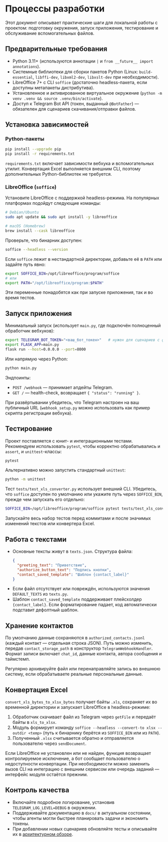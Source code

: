 # Процессы разработки

Этот документ описывает практические шаги для локальной работы с проектом: подготовку окружения, запуск приложения, тестирование и обслуживание вспомогательных файлов.

## Предварительные требования

- Python 3.11+ (используются аннотации `|` и `from __future__ import annotations`).
- Системные библиотеки для сборки пакетов Python (Linux: `build-essential`, `libffi-dev`, `libxml2-dev`, `libxslt-dev` при необходимости).
- LibreOffice 7+ с CLI `soffice` (достаточно headless-пакета, если доступны метапакеты дистрибутива).
- Установленное и активированное виртуальное окружение (`python -m venv .venv && source .venv/bin/activate`).
- Доступ к Telegram Bot API (токен, выданный `@BotFather`) — обязателен для сценариев скачивания/отправки файлов.

## Установка зависимостей

### Python-пакеты

```bash
pip install --upgrade pip
pip install -r requirements.txt
```

`requirements.txt` включает зависимости вебхука и вспомогательных утилит. Конвертация Excel выполняется внешним CLI, поэтому дополнительных Python-библиотек не требуется.

### LibreOffice (`soffice`)

Установите LibreOffice с поддержкой headless-режима. На популярных платформах подойдут следующие команды:

```bash
# Debian/Ubuntu
sudo apt update && sudo apt install -y libreoffice

# macOS (Homebrew)
brew install --cask libreoffice
```

Проверьте, что бинарник доступен:

```bash
soffice --headless --version
```

Если `soffice` лежит в нестандартной директории, добавьте её в `PATH` или задайте путь явно:

```bash
export SOFFICE_BIN=/opt/libreoffice/program/soffice
# или
export PATH="/opt/libreoffice/program:$PATH"
```

Эти переменные понадобятся как при запуске приложения, так и во время тестов.

## Запуск приложения

Минимальный запуск (использует `main.py`, где подключён полноценный обработчик вебхуков):

```bash
export TELEGRAM_BOT_TOKEN="<ваш_бот_токен>"   # нужен для сценариев с файлами
export FLASK_APP=main.py
flask run --host=0.0.0.0 --port=8000
```

Или напрямую через Python:

```bash
python main.py
```

Эндпоинты:

- `POST /webhook` — принимает апдейты Telegram.
- `GET /` — health-check, возвращает `{ "status": "running" }`.

При развёртывании убедитесь, что Telegram настроен на ваш публичный URL (`webhook_setup.py` можно использовать как пример скрипта регистрации вебхука).

## Тестирование

Проект поставляется с юнит- и интеграционными тестами. Рекомендуем использовать `pytest`, чтобы корректно обрабатывались и `assert`, и `unittest`-классы:

```bash
pytest
```

Альтернативно можно запустить стандартный `unittest`:

```bash
python -m unittest
```

Тест `tests/test_xls_converter.py` использует внешний CLI. Убедитесь, что `soffice` доступен по умолчанию или укажите путь через `SOFFICE_BIN`, прежде чем запускать его отдельно:

```bash
SOFFICE_BIN=/opt/libreoffice/program/soffice pytest tests/test_xls_converter.py
```

Запускайте весь набор тестов перед коммитами и после значимых изменений текстов или конвертера Excel.

## Работа с текстами

- Основные тексты живут в `texts.json`. Структура файла:
  ```json
  {
    "greeting_text": "Приветствие",
    "authorize_button_text": "Подпись кнопки",
    "contact_saved_template": "Шаблон {contact_label}"
  }
  ```
- Если файл отсутствует или повреждён, используются значения `DEFAULT_TEXTS` из `texts.py`.
- Шаблон `contact_saved_template` поддерживает плейсхолдер `{contact_label}`. Если форматирование падает, код автоматически подставит дефолтный шаблон.

## Хранение контактов

По умолчанию данные сохраняются в `authorized_contacts.jsonl` (каждый контакт — отдельная строка JSON). Путь можно изменить, передав `contact_storage_path` в конструктор `TelegramWebhookHandler`. Формат записи включает `chat_id`, данные контакта, автора сообщения и таймстемп.

Регулярно архивируйте файл или перенаправляйте запись во внешнюю систему, если обрабатываете реальные персональные данные.

## Конвертация Excel

`convert_xls_bytes_to_xlsx_bytes` получает байты `.xls`, сохраняет их во временной директории и запускает LibreOffice в headless-режиме:

1. Обработчик скачивает файл из Telegram через `getFile` и передаёт байты в `xls_to_xlsx`.
2. Модуль формирует команду `soffice --headless --convert-to xlsx --outdir <temp>` (путь к бинарнику берётся из `SOFFICE_BIN` или из `PATH`).
3. Полученный `.xlsx` считывается обратно и отправляется пользователю через `sendDocument`.

Если LibreOffice не установлен или не найден, функция возвращает контролируемое исключение, а бот сообщает пользователю о недоступности конвертации. При необходимости можно заменить вызов CLI на интеграцию с внешним сервисом или очередь заданий — интерфейс модуля остаётся прежним.

## Контроль качества

- Включайте подробное логирование, установив `TELEGRAM_LOG_LEVEL=DEBUG` в окружении.
- Поддерживайте документацию в `docs/` в актуальном состоянии, чтобы агенты могли быстрее планировать задачи и экономить токены.
- При добавлении новых сценариев обновляйте тесты и описывайте их в [архитектурном обзоре](architecture.md).

